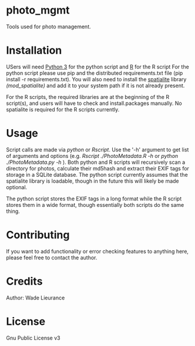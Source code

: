# photo_mgmt
Tools used for photo management.

# Installation
USers will need [Python 3](https://www.python.org/) for the python script and [R](https://www.r-project.org/) for the R script
For the python script please use pip and the distributed requirements.txt file (pip install -r requirements.txt). You will also need to install the [spatialite](https://www.gaia-gis.it/fossil/libspatialite/index) library *(mod_spatialite)* and add it to your system path if it is not already present.

For the R scripts, the required libraries are at the beginning of the R script(s), and users will have to check and install.packages manually. No spatialite is required for the R scripts currently.

# Usage 
Script calls are made via *python* or *Rscript*.  Use the '-h' argument to get list of arguments and options (e.g. *Rscript ./PhotoMetadata.R -h* or *python ./PhotoMetadata.py -h* ).
Both python and R scripts will recursively scan a directory for photos, calculate their md5hash and extract their EXIF tags for storage in a SQLite database.  The python script currently assumes that the spatialite library is loadable, though in the future this will likely be made optional.

The python script stores the EXIF tags in a long format while the R script stores them in a wide format, though essentially both scripts do the same thing.

# Contributing
If you want to add functionality or error checking features to anything here, please feel free to contact the author.

# Credits 
Author: Wade Lieurance

# License 
Gnu Public License v3